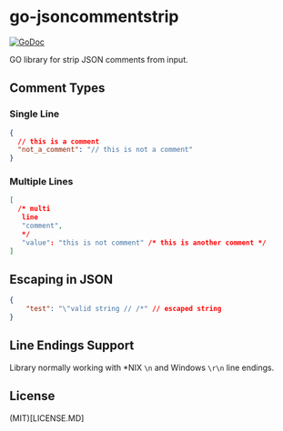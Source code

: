 # go-jsoncommentstrip
[![GoDoc](https://godoc.org/github.com/RaveNoX/go-jsoncommentstrip?status.svg)](https://godoc.org/github.com/RaveNoX/go-jsoncommentstrip)

GO library for strip JSON comments from input.

## Comment Types

### Single Line

```json
{  
  // this is a comment
  "not_a_comment": "// this is not a comment"  
}
```


### Multiple Lines

```json
[
  /* multi
   line
   "comment",
   */
   "value": "this is not comment" /* this is another comment */
]
```

## Escaping in JSON
```json
{
    "test": "\"valid string // /*" // escaped string
}
```

## Line Endings Support
Library normally working with *NIX `\n` and Windows `\r\n` line endings.

## License
(MIT)[LICENSE.MD]